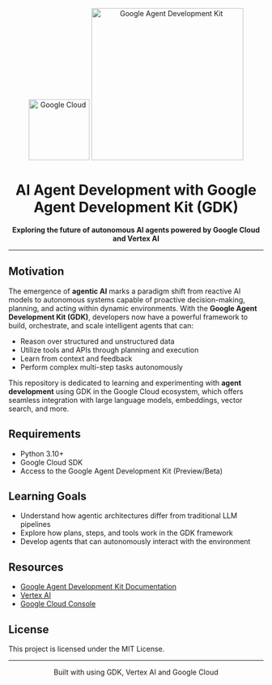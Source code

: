 <p align="center">
  <img src="https://cloud.google.com/images/social-icon-google-cloud-1200-630.png" alt="Google Cloud" width="120"/>
<!--   <img src="https://encrypted-tbn0.gstatic.com/images?q=tbn:ANd9GcRKrTg_Ygs_SNsALOCO1-s6-KYS2CKFd0LvfA&s" alt="Vertex AI" width="100"/> -->
  <img src="https://google.github.io/adk-docs/assets/adk-social-card.png" alt="Google Agent Development Kit" width="300"/>
</p>

<h1 align="center">AI Agent Development with Google Agent Development Kit (GDK)</h1>

<p align="center">
  <strong>Exploring the future of autonomous AI agents powered by Google Cloud and Vertex AI</strong>
</p>

---

## Motivation

The emergence of **agentic AI** marks a paradigm shift from reactive AI models to autonomous systems capable of proactive decision-making, planning, and acting within dynamic environments. With the **Google Agent Development Kit (GDK)**, developers now have a powerful framework to build, orchestrate, and scale intelligent agents that can:

- Reason over structured and unstructured data
- Utilize tools and APIs through planning and execution
- Learn from context and feedback
- Perform complex multi-step tasks autonomously

This repository is dedicated to learning and experimenting with **agent development** using GDK in the Google Cloud ecosystem, which offers seamless integration with large language models, embeddings, vector search, and more.


## Requirements

- Python 3.10+
- Google Cloud SDK
- Access to the Google Agent Development Kit (Preview/Beta)

## Learning Goals

- Understand how agentic architectures differ from traditional LLM pipelines
- Explore how plans, steps, and tools work in the GDK framework
- Develop agents that can autonomously interact with the environment

## Resources

- [Google Agent Development Kit Documentation](https://developers.google.com/agent-development-kit)
- [Vertex AI](https://cloud.google.com/vertex-ai)
- [Google Cloud Console](https://console.cloud.google.com)

## License

This project is licensed under the MIT License.

---

<p align="center">
  Built with using GDK, Vertex AI and Google Cloud
</p>

